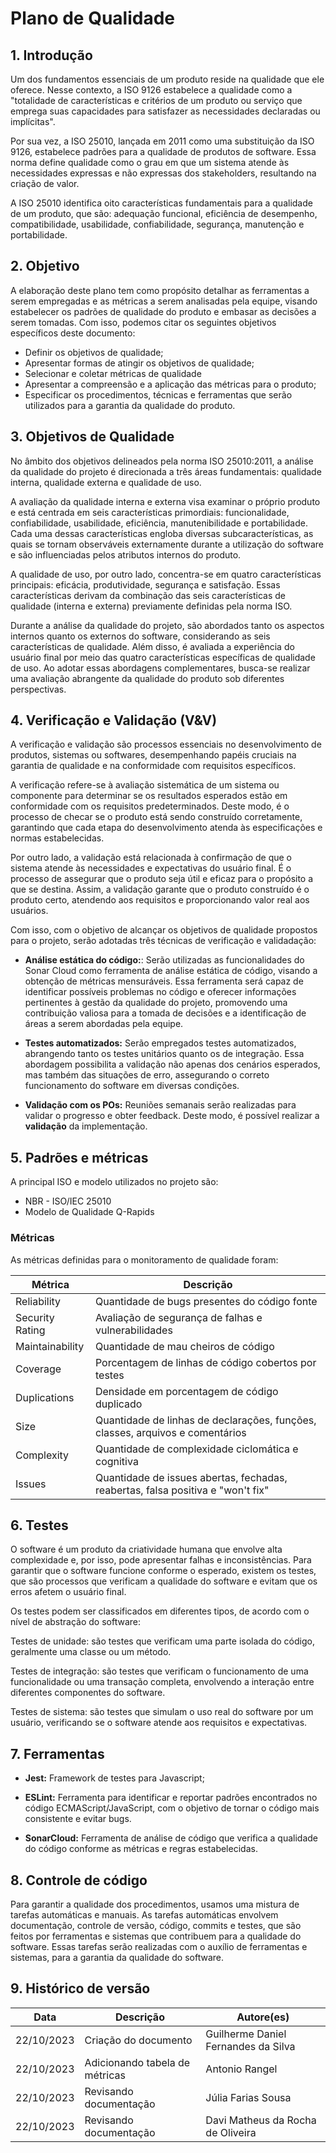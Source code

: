 # Plano de Qualidade

## 1. Introdução

Um dos fundamentos essenciais de um produto reside na qualidade que ele oferece. Nesse contexto, a ISO 9126 estabelece a qualidade como a "totalidade de características e critérios de um produto ou serviço que emprega suas capacidades para satisfazer as necessidades declaradas ou implícitas".

Por sua vez, a ISO 25010, lançada em 2011 como uma substituição da ISO 9126, estabelece padrões para a qualidade de produtos de software. Essa norma define qualidade como o grau em que um sistema atende às necessidades expressas e não expressas dos stakeholders, resultando na criação de valor.

A ISO 25010 identifica oito características fundamentais para a qualidade de um produto, que são: adequação funcional, eficiência de desempenho, compatibilidade, usabilidade, confiabilidade, segurança, manutenção e portabilidade.

## 2. Objetivo

A elaboração deste plano tem como propósito detalhar as ferramentas a serem empregadas e as métricas a serem analisadas pela equipe, visando estabelecer os padrões de qualidade do produto e embasar as decisões a serem tomadas. Com isso, podemos citar os seguintes objetivos específicos deste documento:

- Definir os objetivos de qualidade;
- Apresentar formas de atingir os objetivos de qualidade;
- Selecionar e coletar métricas de qualidade
- Apresentar a compreensão e a aplicação das métricas para o produto;
- Especificar os procedimentos, técnicas e ferramentas que serão utilizados para a garantia da qualidade do produto.

## 3. Objetivos de Qualidade

No âmbito dos objetivos delineados pela norma ISO 25010:2011, a análise da qualidade do projeto é direcionada a três áreas fundamentais: qualidade interna, qualidade externa e qualidade de uso.

A avaliação da qualidade interna e externa visa examinar o próprio produto e está centrada em seis características primordiais: funcionalidade, confiabilidade, usabilidade, eficiência, manutenibilidade e portabilidade. Cada uma dessas características engloba diversas subcaracterísticas, as quais se tornam observáveis externamente durante a utilização do software e são influenciadas pelos atributos internos do produto.

A qualidade de uso, por outro lado,  concentra-se em quatro características principais: eficácia, produtividade, segurança e satisfação. Essas características derivam da combinação das seis características de qualidade (interna e externa) previamente definidas pela norma ISO.

Durante a análise da qualidade do projeto, são abordados tanto os aspectos internos quanto os externos do software, considerando as seis características de qualidade. Além disso, é avaliada a experiência do usuário final por meio das quatro características específicas de qualidade de uso. Ao adotar essas abordagens complementares, busca-se realizar uma avaliação abrangente da qualidade do produto sob diferentes perspectivas.

## 4. Verificação e Validação (V&V)

A verificação e validação são processos essenciais no desenvolvimento de produtos, sistemas ou softwares, desempenhando papéis cruciais na garantia de qualidade e na conformidade com requisitos específicos.

A verificação refere-se à avaliação sistemática de um sistema ou componente para determinar se os resultados esperados estão em conformidade com os requisitos predeterminados. Deste modo, é o processo de checar se o produto está sendo construído corretamente, garantindo que cada etapa do desenvolvimento atenda às especificações e normas estabelecidas.

Por outro lado, a validação está relacionada à confirmação de que o sistema atende às necessidades e expectativas do usuário final. É o processo de assegurar que o produto seja útil e eficaz para o propósito a que se destina. Assim, a validação garante que o produto construído é o produto certo, atendendo aos requisitos e proporcionando valor real aos usuários.

Com isso, com o objetivo de alcançar os objetivos de qualidade propostos para o projeto, serão adotadas três técnicas de verificação e validadação:

- **Análise estática do código:**: Serão utilizadas as funcionalidades do Sonar Cloud como ferramenta de análise estática de código, visando a obtenção de métricas mensuráveis. Essa ferramenta será capaz de identificar possíveis problemas no código e oferecer informações pertinentes à gestão da qualidade do projeto, promovendo uma contribuição valiosa para a tomada de decisões e a identificação de áreas a serem abordadas pela equipe.

- **Testes automatizados:** Serão empregados testes automatizados, abrangendo tanto os testes unitários quanto os de integração. Essa abordagem possibilita a validação não apenas dos cenários esperados, mas também das situações de erro, assegurando o correto funcionamento do software em diversas condições.

- **Validação com os POs:** Reuniões semanais serão realizadas para validar o progresso e obter feedback. Deste modo, é possível realizar a **validação** da implementação.

## 5. Padrões e métricas

A principal ISO e modelo utilizados no projeto são:

- NBR - ISO/IEC 25010
- Modelo de Qualidade Q-Rapids

### Métricas

As métricas definidas para o monitoramento de qualidade foram:

| Métrica | Descrição |
| ---- | ----- |
| Reliability | Quantidade de bugs presentes do código fonte|
| Security Rating | Avaliação de segurança de falhas e vulnerabilidades |
| Maintainability | Quantidade de mau cheiros de código| 
| Coverage | Porcentagem de linhas de código cobertos por testes|
| Duplications | Densidade em porcentagem de código duplicado |
| Size | Quantidade de linhas de declarações, funções, classes, arquivos e comentários|
| Complexity| Quantidade de complexidade ciclomática e cognitiva|
| Issues | Quantidade de issues abertas, fechadas, reabertas, falsa positiva e "won't fix"|


## 6. Testes

O software é um produto da criatividade humana que envolve alta complexidade e, por isso, pode apresentar falhas e inconsistências. Para garantir que o software funcione conforme o esperado, existem os testes, que são processos que verificam a qualidade do software e evitam que os erros afetem o usuário final.

Os testes podem ser classificados em diferentes tipos, de acordo com o nível de abstração do software:

Testes de unidade: são testes que verificam uma parte isolada do código, geralmente uma classe ou um método.

Testes de integração: são testes que verificam o funcionamento de uma funcionalidade ou uma transação completa, envolvendo a interação entre diferentes componentes do software.

Testes de sistema: são testes que simulam o uso real do software por um usuário, verificando se o software atende aos requisitos e expectativas.

## 7. Ferramentas

- **Jest:** Framework de testes para Javascript;

- **ESLint:** Ferramenta para identificar e reportar padrões encontrados no código ECMAScript/JavaScript, com o objetivo de tornar o código mais consistente e evitar bugs.

- **SonarCloud:** Ferramenta de análise de código que verifica a qualidade do código conforme as métricas e regras estabelecidas.

## 8. Controle de código

Para garantir a qualidade dos procedimentos, usamos uma mistura de tarefas automáticas e manuais. As tarefas automáticas envolvem documentação, controle de versão, código, commits e testes, que são feitos por ferramentas e sistemas que contribuem para a qualidade do software. Essas tarefas serão realizadas com o auxílio de ferramentas e sistemas, para a garantia da qualidade do software.


## 9. Histórico de versão

|**Data**|**Descrição**|**Autore(es)**|
|--------|-------------|--------------|
|22/10/2023| Criação do documento | Guilherme Daniel Fernandes da Silva |
|22/10/2023| Adicionando tabela de métricas | Antonio Rangel |
|22/10/2023| Revisando documentação | Júlia Farias Sousa|
|22/10/2023| Revisando documentação | Davi Matheus da Rocha de Oliveira|